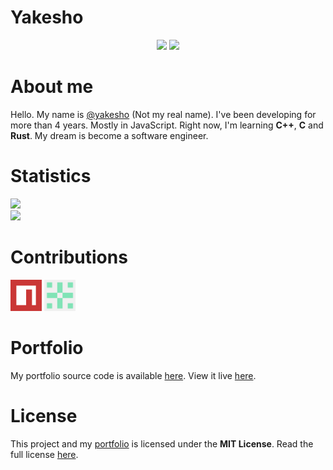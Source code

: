 # Yakesho
<p align="center">
  <img src="https://komarev.com/ghpvc/?username=yakesho&style=flat-square" />
  <img src="https://badges.pufler.dev/repos/yakesho?style=flat-square" />
</p>

# About me
Hello. My name is [@yakesho](https://github.com/yakesho/) (Not my real name). I've been developing for more than 4 years. Mostly in JavaScript. Right now, I'm learning **C++**, **C** and **Rust**. My dream is become a software engineer.

# Statistics
<img src="https://github-readme-stats.vercel.app/api?username=yakesho&show_icons=true&theme=cobalt&hide_border=true" width="380" />\
<img src="https://github-readme-stats.vercel.app/api/top-langs?username=yakesho&show_icons=true&theme=cobalt&hide_border=true&langs_count=8&layout=compact" width="380" />

# Contributions
<img src="./assets/npm.png" width="50" alt="npm" />
<img src="./assets/npkgz.png" width="50" alt="npkgz" />

# Portfolio
My portfolio source code is available [here](./app). View it live [here](https://yakesho.github.io/yakesho/).

# License
This project and my [portfolio](./app) is licensed under the **MIT License**. Read the full license [here](./LICENSE).